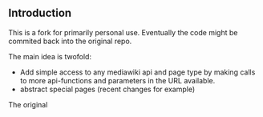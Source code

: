 ## Introduction

This is a fork for primarily personal use. Eventually the code  might be commited back into the original repo. 

The main idea is twofold:
- Add simple access to any mediawiki api and page type by making calls to more api-functions and parameters in the URL available.
- abstract special pages (recent changes for example)

The original 
